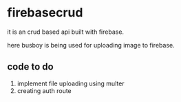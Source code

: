 # firebasecrud

it is an crud based api built with firebase.

here busboy is being used for uploading image to firebase.

## code to do

1. implement file uploading using multer
1. creating auth route
